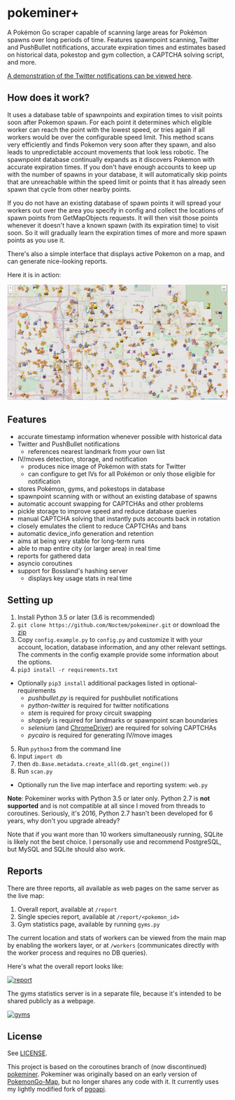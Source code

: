# pokeminer+

A Pokémon Go scraper capable of scanning large areas for Pokémon spawns over long periods of time. Features spawnpoint scanning, Twitter and PushBullet notifications, accurate expiration times and estimates based on historical data, pokestop and gym collection, a CAPTCHA solving script, and more.

[A demonstration of the Twitter notifications can be viewed here](https://twitter.com/SLCPokemon).


## How does it work?

It uses a database table of spawnpoints and expiration times to visit points soon after Pokemon spawn. For each point it determines which eligible worker can reach the point with the lowest speed, or tries again if all workers would be over the configurable speed limit. This method scans very efficiently and finds Pokemon very soon after they spawn, and also leads to unpredictable account movements that look less robotic. The spawnpoint database continually expands as it discovers Pokemon with accurate expiration times. If you don't have enough accounts to keep up with the number of spawns in your database, it will automatically skip points that are unreachable within the speed limit or points that it has already seen spawn that cycle from other nearby points.

If you do not have an existing database of spawn points it will spread your workers out over the area you specify in config and collect the locations of spawn points from GetMapObjects requests. It will then visit those points whenever it doesn't have a known spawn (with its expiration time) to visit soon. So it will gradually learn the expiration times of more and more spawn points as you use it.

There's also a simple interface that displays active Pokemon on a map, and can generate nice-looking reports.

Here it is in action:

![in action](static/demo/map.png)

## Features

- accurate timestamp information whenever possible with historical data
- Twitter and PushBullet notifications
  - references nearest landmark from your own list
- IV/moves detection, storage, and notification
  - produces nice image of Pokémon with stats for Twitter
  - can configure to get IVs for all Pokémon or only those eligible for notification
- stores Pokémon, gyms, and pokestops in database
- spawnpoint scanning with or without an existing database of spawns
- automatic account swapping for CAPTCHAs and other problems
- pickle storage to improve speed and reduce database queries
- manual CAPTCHA solving that instantly puts accounts back in rotation
- closely emulates the client to reduce CAPTCHAs and bans
- automatic device_info generation and retention
- aims at being very stable for long-term runs
- able to map entire city (or larger area) in real time
- reports for gathered data
- asyncio coroutines
- support for Bossland's hashing server
  - displays key usage stats in real time

## Setting up
1. Install Python 3.5 or later (3.6 is recommended)
2. `git clone https://github.com/Noctem/pokeminer.git` or download the [zip](https://github.com/Noctem/pokeminer/archive/develop.zip)
3. Copy `config.example.py` to `config.py` and customize it with your account, location, database information, and any other relevant settings. The comments in the config example provide some information about the options.
4. `pip3 install -r requirements.txt`
  * Optionally `pip3 install` additional packages listed in optional-requirements
    * *pushbullet.py* is required for pushbullet notifications
    * *python-twitter* is required for twitter notifications
    * *stem* is required for proxy circuit swapping
    * *shapely* is required for landmarks or spawnpoint scan boundaries
    * *selenium* (and [ChromeDriver](https://sites.google.com/a/chromium.org/chromedriver/)) are required for solving CAPTCHAs
    * *pycairo* is required for generating IV/move images
5. Run `python3` from the command line
  1. Input `import db`
  2. then `db.Base.metadata.create_all(db.get_engine())`
6. Run `scan.py`
  * Optionally run the live map interface and reporting system: `web.py`


**Note**: Pokeminer works with Python 3.5 or later only. Python 2.7 is **not supported** and is not compatible at all since I moved from threads to coroutines. Seriously, it's 2016, Python 2.7 hasn't been developed for 6 years, why don't you upgrade already?

Note that if you want more than 10 workers simultaneously running, SQLite is likely not the best choice. I personally use and recommend PostgreSQL, but MySQL and SQLite should also work.


## Reports

There are three reports, all available as web pages on the same server as the live map:

1. Overall report, available at `/report`
2. Single species report, available at `/report/<pokemon_id>`
3. Gym statistics page, available by running `gyms.py`

The current location and stats of workers can be viewed from the main map by enabling the workers layer, or at `/workers` (communicates directly with the worker process and requires no DB queries).

Here's what the overall report looks like:

[![report](https://i.imgur.com/LH8S85dm.jpg)](static/demo/report.png)

The gyms statistics server is in a separate file, because it's intended to be shared publicly as a webpage.

[![gyms](https://i.imgur.com/MWpHAEWm.jpg)](static/demo/gyms.png)

## License

See [LICENSE](LICENSE).

This project is based on the coroutines branch of (now discontinued) [pokeminer](https://github.com/modrzew/pokeminer/tree/coroutines). Pokeminer was originally based on an early version of [PokemonGo-Map](https://github.com/AHAAAAAAA/PokemonGo-Map), but no longer shares any code with it. It currently uses my lightly modified fork of [pgoapi](https://github.com/Noctem/pgoapi).
